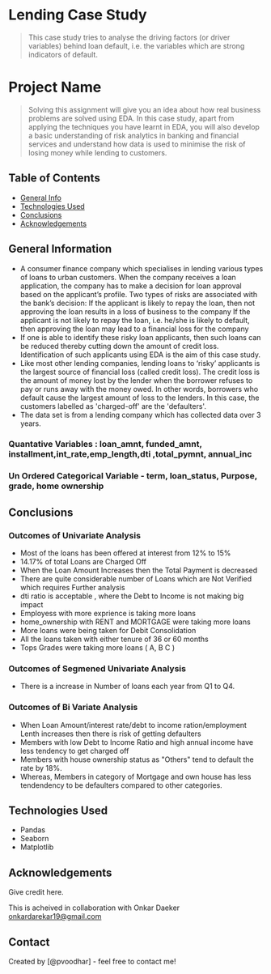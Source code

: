 # Lending Case Study
> This case study tries to analyse the driving factors (or driver variables) behind loan default, i.e. the variables which are strong indicators of default.

# Project Name
> Solving this assignment will give you an idea about how real business problems are solved using EDA. In this case study, apart from applying the techniques you have learnt in EDA, you will also develop a basic understanding of risk analytics in banking and financial services and understand how data is used to minimise the risk of losing money while lending to customers.


## Table of Contents
* [General Info](#general-information)
* [Technologies Used](#technologies-used)
* [Conclusions](#conclusions)
* [Acknowledgements](#acknowledgements)

<!-- You can include any other section that is pertinent to your problem -->

## General Information
- A consumer finance company which specialises in lending various types of loans to urban customers. When the company receives a loan application, the company has to make a decision for loan approval based on the applicant’s profile. Two types of risks are associated with the bank’s decision:
If the applicant is likely to repay the loan, then not approving the loan results in a loss of business to the company
If the applicant is not likely to repay the loan, i.e. he/she is likely to default, then approving the loan may lead to a financial loss for the company
- If one is able to identify these risky loan applicants, then such loans can be reduced thereby cutting down the amount of credit loss. Identification of such applicants using EDA is the aim of this case study.
- Like most other lending companies, lending loans to ‘risky’ applicants is the largest source of financial loss (called credit loss). The credit loss is the amount of money lost by the lender when the borrower refuses to pay or runs away with the money owed. In other words, borrowers who default cause the largest amount of loss to the lenders. In this case, the customers labelled as 'charged-off' are the 'defaulters'. 
- The data set is from a lending company which has collected data over 3 years.


### Quantative Variables : loan_amnt, funded_amnt, installment,int_rate,emp_length,dti ,total_pymnt, annual_inc 
### Un Ordered Categorical Variable - term, loan_status, Purpose, grade, home ownership

<!-- You don't have to answer all the questions - just the ones relevant to your project. -->

## Conclusions
### Outcomes of Univariate Analysis 
   - Most of the loans has been offered at interest from 12% to 15% 
   - 14.17% of total Loans are Charged Off
   - When the Loan Amount Increases then the Total Payment is decreased
   - There are quite considerable number of Loans which are Not Verified which requires Further analysis
   - dti ratio is acceptable , where the Debt to Income is not making big impact 
   - Employess with more exprience is taking more loans
   - home_ownership  with RENT and MORTGAGE were taking more loans
   - More loans were being taken for Debit Consolidation 
   - All the loans taken with either tenure of 36 or 60 months 
   - Tops Grades were taking more loans ( A, B C )
### Outcomes of Segmened Univariate Analysis
   - There is a increase in Number of loans each year  from Q1 to Q4.
### Outcomes of Bi Variate Analysis
   - When Loan Amount/interest rate/debt to income ration/employment Lenth increases then there is risk of getting defaulters 
   - Members with low Debt to Income Ratio and high annual income have less tendency to get charged off
   - Members with house ownership status as "Others" tend to default the rate by 18%.
   - Whereas, Members in category of Mortgage and own house has less tendendency  to be defaulters  compared to other categories.

 
<!-- You don't have to answer all the questions - just the ones relevant to your project. -->


## Technologies Used
- Pandas
- Seaborn
- Matplotlib

<!-- As the libraries versions keep on changing, it is recommended to mention the version of library used in this project -->

## Acknowledgements
Give credit here.

This is acheived in collaboration with Onkar Daeker <onkardarekar19@gmail.com>

## Contact
Created by [@pvoodhar] - feel free to contact me!


<!-- Optional -->
<!-- ## License -->
<!-- This project is open source and available under the [... License](). -->

<!-- You don't have to include all sections - just the one's relevant to your project -->
